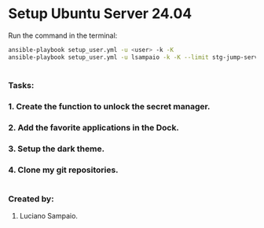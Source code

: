 # Setup Ubuntu Server 24.04

Run the command in the terminal:
```bash
ansible-playbook setup_user.yml -u <user> -k -K
ansible-playbook setup_user.yml -u lsampaio -k -K --limit stg-jump-server-01
```

#
### Tasks:

### 1. Create the function to unlock the secret manager.

### 2. Add the favorite applications in the Dock.

### 3. Setup the dark theme.

### 4. Clone my git repositories.

#
### Created by:

1. Luciano Sampaio.

